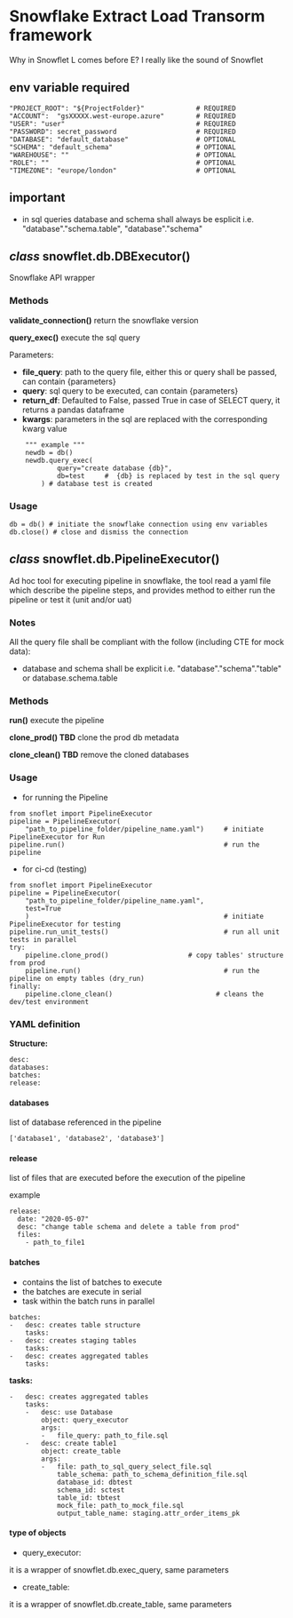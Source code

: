 # Snowflake Extract Load Transorm framework  
Why in Snowflet L comes before E? I really like the sound of Snowflet

## env variable required
```
"PROJECT_ROOT": "${ProjectFolder}"             # REQUIRED
"ACCOUNT":  "gsXXXXX.west-europe.azure"        # REQUIRED
"USER": "user"                                 # REQUIRED
"PASSWORD": secret_password                    # REQUIRED
"DATABASE": "default_database"                 # OPTIONAL
"SCHEMA": "default_schema"                     # OPTIONAL
"WAREHOUSE": ""                                # OPTIONAL
"ROLE": ""                                     # OPTIONAL
"TIMEZONE": "europe/london"                    # OPTIONAL
```

## important
- in sql queries database and schema shall always be esplicit i.e. "database"."schema.table", "database"."schema"

## *class* snowflet.db.DBExecutor() <br />
Snowflake API wrapper <br />

### Methods
**validate_connection()** return the snowflake version <br />

**query_exec()** execute the sql query  <br />

Parameters:
- **file_query**: path to the query file, either this or query shall be passed, can contain {parameters} 
- **query**: sql query to be executed, can contain {parameters}  
- **return_df**: Defaulted to False, passed True in case of SELECT query, it returns a pandas dataframe 
- **kwargs**: parameters in the sql are replaced with the corresponding kwarg value
```
    """ example """
    newdb = db()
    newdb.query_exec(
            query="create database {db}",
            db=test     #  {db} is replaced by test in the sql query        
        ) # database test is created
```
### Usage
```
db = db() # initiate the snowflake connection using env variables
db.close() # close and dismiss the connection
```
## *class* snowflet.db.PipelineExecutor() <br />
Ad hoc tool for executing pipeline in snowflake, the tool read a yaml file which describe the pipeline steps, and provides method to either run the pipeline or test it (unit and/or uat) <br />

### Notes
All the query file shall be compliant with the follow (including CTE for mock data):
- database and schema shall be explicit i.e. "database"."schema"."table" or database.schema.table 



### Methods
**run()** execute the pipeline <br />

**clone_prod() TBD** clone the prod db metadata <br />

**clone_clean() TBD** remove the cloned databases <br />

### Usage
- for running the Pipeline

```
from snoflet import PipelineExecutor
pipeline = PipelineExecutor(
    "path_to_pipeline_folder/pipeline_name.yaml")     # initiate PipelineExecutor for Run
pipeline.run()                                        # run the pipeline
```

- for ci-cd (testing)

```
from snoflet import PipelineExecutor
pipeline = PipelineExecutor(
    "path_to_pipeline_folder/pipeline_name.yaml", 
    test=True
    )                                                 # initiate PipelineExecutor for testing
pipeline.run_unit_tests()                             # run all unit tests in parallel
try:
    pipeline.clone_prod()                    # copy tables' structure from prod
    pipeline.run()                                    # run the pipeline on empty tables (dry_run)
finally:
    pipeline.clone_clean()                          # cleans the dev/test environment
```

### YAML definition

**Structure:**

```
desc: 
databases: 
batches:    
release:
```

#### databases

list of database referenced in the pipeline
```
['database1', 'database2', 'database3']
```
#### release 
list of files that are executed before the execution of the pipeline

example
```
release:
  date: "2020-05-07"
  desc: "change table schema and delete a table from prod"
  files:
    - path_to_file1
```

#### batches

- contains the list of batches to execute
- the batches are execute in serial
- task within the batch runs in parallel

```
batches:
-   desc: creates table structure
    tasks:
-   desc: creates staging tables
    tasks:
-   desc: creates aggregated tables
    tasks:
```

**tasks:**
```
-   desc: creates aggregated tables
    tasks:
    -   desc: use Database
        object: query_executor
        args:
        -   file_query: path_to_file.sql
    -   desc: create table1
        object: create_table
        args:
        -   file: path_to_sql_query_select_file.sql
            table_schema: path_to_schema_definition_file.sql
            database_id: dbtest
            schema_id: sctest
            table_id: tbtest
            mock_file: path_to_mock_file.sql
            output_table_name: staging.attr_order_items_pk 
```
#### type of objects

- query_executor:

it is a wrapper of snowflet.db.exec_query, same parameters

- create_table:

it is a wrapper of snowflet.db.create_table, same parameters

